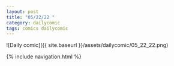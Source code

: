 ```yaml
---
layout: post
title: "05/22/22 "
category: dailycomic
tags: comics dailycomic
---
```

![Daily comic]({{ site.baseurl }}/assets/dailycomic/05_22_22.png)

{% include navigation.html %}

